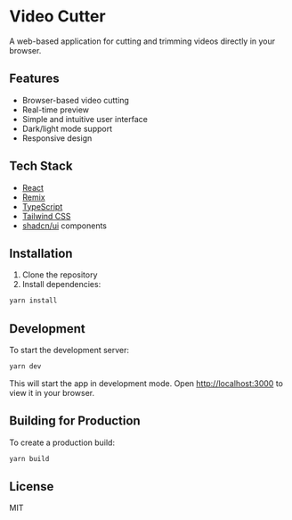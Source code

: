 # Video Cutter

A web-based application for cutting and trimming videos directly in your browser.

## Features

- Browser-based video cutting
- Real-time preview
- Simple and intuitive user interface
- Dark/light mode support
- Responsive design

## Tech Stack

- [React](https://reactjs.org/)
- [Remix](https://remix.run/)
- [TypeScript](https://www.typescriptlang.org/)
- [Tailwind CSS](https://tailwindcss.com/)
- [shadcn/ui](https://ui.shadcn.com/) components

## Installation

1. Clone the repository
2. Install dependencies:
```bash
yarn install
```

## Development

To start the development server:

```bash
yarn dev
```

This will start the app in development mode. Open [http://localhost:3000](http://localhost:3000) to view it in your browser.

## Building for Production

To create a production build:

```bash
yarn build
```

## License

MIT
